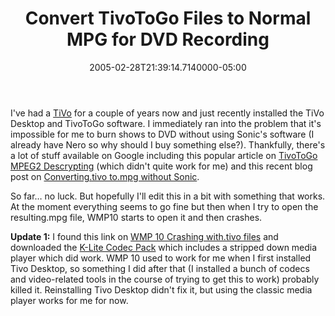 ﻿---
title: Convert TivoToGo Files to Normal MPG for DVD Recording
date: "2005-02-28T21:39:14.7140000-05:00"
description: "I've had a [TiVo](http://www.tivo.com/) for a couple of years now"
featuredImage: /img/default-post-image.jpg
---

I've had a [TiVo](http://www.tivo.com/) for a couple of years now and just recently installed the TiVo Desktop and TivoToGo software. I immediately ran into the problem that it's impossible for me to burn shows to DVD without using Sonic's software (I already have Nero so why should I buy something else?). Thankfully, there's a lot of stuff available on Google including this popular article on [TivoToGo MPEG2 Descrypting](http://www.evillabs.net/tivo) (which didn't quite work for me) and this recent blog post on [Converting.tivo to.mpg without Sonic](http://andrewconnell.com/blog/archive/2005/01/22/868.aspx).

So far… no luck. But hopefully I'll edit this in a bit with something that works. At the moment everything seems to go fine but then when I try to open the resulting.mpg file, WMP10 starts to open it and then crashes.

**Update 1:** I found this link on [WMP 10 Crashing with.tivo files](http://www.tivocommunity.com/tivo-vb/archive/index.php/t-224781.html) and downloaded the [K-Lite Codec Pack](http://www.free-codecs.com/download/K_Lite_Codec_Pack.htm) which includes a stripped down media player which did work. WMP 10 used to work for me when I first installed Tivo Desktop, so something I did after that (I installed a bunch of codecs and video-related tools in the course of trying to get this to work) probably killed it. Reinstalling Tivo Desktop didn't fix it, but using the classic media player works for me for now.

